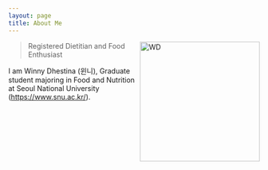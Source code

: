 ```yaml
---
layout: page
title: About Me
---
```



<p class="full-width no-margin"><img src="/public/image/profile.JPG" alt="WD" style="width:15rem;height:15rem;" align="right"/></p>

<blockquote class="full-width"><p>Registered Dietitian and Food Enthusiast</p></blockquote>


I am Winny Dhestina (<span lang="kr">윈니</span>), Graduate student majoring in Food and Nutrition at Seoul National University (https://www.snu.ac.kr/).
